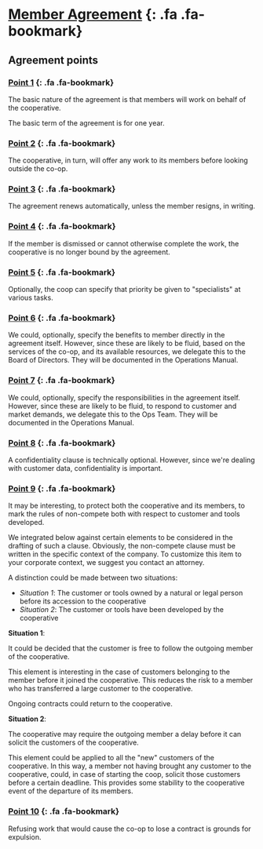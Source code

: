 ﻿[Member Agreement](#member-agreement) [](../templates/membership/individual/agreement.md#member-agreement){: .fa .fa-bookmark}
================

Agreement points
----------------

### [Point 1](#point-1) [](../templates/membership/individual/agreement.md#point-1){: .fa .fa-bookmark}

The basic nature of the agreement is that members will work on behalf of the cooperative.

The basic term of the agreement is for one year.

### [Point 2](#point-2) [](../templates/membership/individual/agreement.md#point-2){: .fa .fa-bookmark}

The cooperative, in turn, will offer any work to its members before looking outside the co-op.

### [Point 3](#point-3) [](../templates/membership/individual/agreement.md#point-3){: .fa .fa-bookmark}

The agreement renews automatically, unless the member resigns, in writing.

### [Point 4](#point-4) [](../templates/membership/individual/agreement.md#point-4){: .fa .fa-bookmark}

If the member is dismissed or cannot otherwise complete the work, the cooperative is no longer bound by the agreement.

### [Point 5](#point-5) [](../templates/membership/individual/agreement.md#point-5){: .fa .fa-bookmark}

Optionally, the coop can specify that priority be given to "specialists" at various tasks.

### [Point 6](#point-6) [](../templates/membership/individual/agreement.md#point-6){: .fa .fa-bookmark}

We could, optionally, specify the benefits to member directly in the agreement itself. However, since these are likely to be fluid, based on the services of the co-op, and its available resources, we delegate this to the Board of Directors. They will be documented in the Operations Manual.

### [Point 7](#point-7) [](../templates/membership/individual/agreement.md#point-7){: .fa .fa-bookmark}

We could, optionally, specify the responsibilities in the agreement itself. However, since these are likely to be fluid, to respond to customer and market demands, we delegate this to the Ops Team. They will be documented in the Operations Manual.

### [Point 8](#point-8) [](../templates/membership/individual/agreement.md#point-8){: .fa .fa-bookmark}

A confidentiality clause is technically optional. However, since we're dealing with customer data, confidentiality is important.

### [Point 9](#point-9) [](../templates/membership/individual/agreement.md#point-9){: .fa .fa-bookmark}

It may be interesting, to protect both the cooperative and its members, to mark
the rules of non-compete both with respect to customer and tools developed.

We integrated below against certain elements to be considered in the drafting
of such a clause. Obviously, the non-compete clause must be written in the
specific context of the company. To customize this item to your corporate
context, we suggest you contact an attorney.

A distinction could be made between two situations:

* *Situation 1*: The customer or tools owned by a natural or legal person before
its accession to the cooperative
* *Situation 2*: The customer or tools have been developed by the cooperative

**Situation 1**:

It could be decided that the customer is free to follow the outgoing member of
the cooperative.

This element is interesting in the case of customers belonging to the member
before it joined the cooperative. This reduces the risk to a member who has
transferred a large customer to the cooperative.

Ongoing contracts could return to the cooperative.

**Situation 2**:

The cooperative may require the outgoing member a delay before it can solicit
the customers of the cooperative.

This element could be applied to all the "new" customers of the cooperative. In
this way, a member not having brought any customer to the cooperative, could,
in case of starting the coop, solicit those customers before a certain
deadline. This provides some stability to the cooperative event of the
departure of its members.

### [Point 10](#point-10) [](../templates/membership/individual/agreement.md#point-10){: .fa .fa-bookmark}

Refusing work that would cause the co-op to lose a contract is grounds for expulsion.

